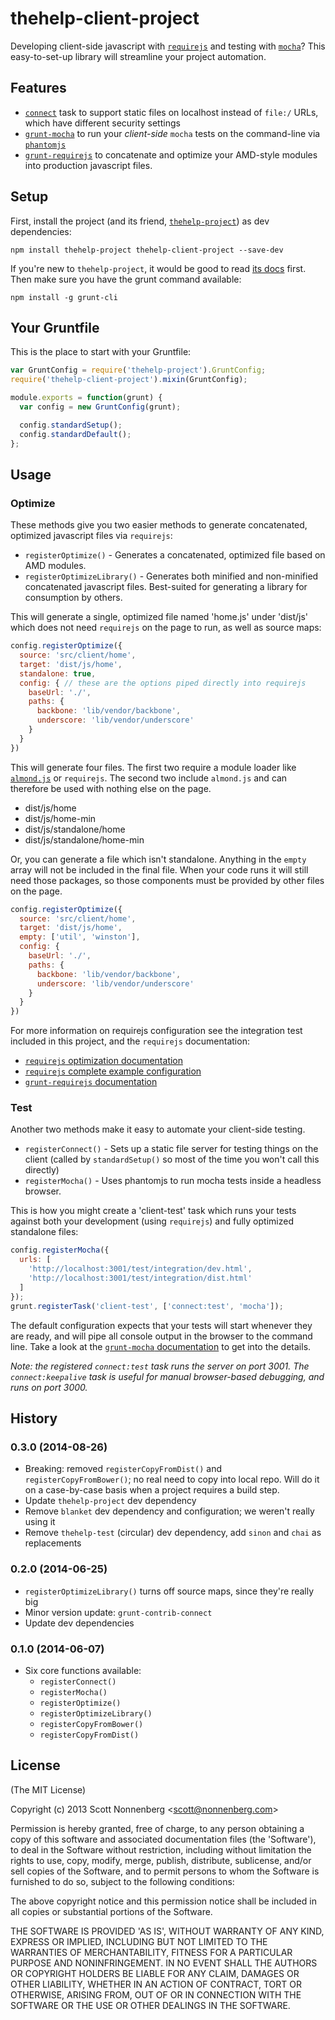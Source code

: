 # thehelp-client-project

Developing client-side javascript with [`requirejs`](http://requirejs.org/) and testing with [`mocha`](http://visionmedia.github.io/mocha/)? This easy-to-set-up library will streamline your project automation.

## Features

* [`connect`](https://github.com/gruntjs/grunt-contrib-connect) task to support static files on localhost instead of `file:/` URLs, which have different security settings
* [`grunt-mocha`](https://github.com/kmiyashiro/grunt-mocha) to run your _client-side_ `mocha` tests on the command-line via [`phantomjs`](http://phantomjs.org/)
* [`grunt-requirejs`](https://github.com/asciidisco/grunt-requirejs) to concatenate and optimize your AMD-style modules into production javascript files.

## Setup

First, install the project (and its friend, [`thehelp-project`](https://github.com/thehelp/project)) as dev dependencies:

```
npm install thehelp-project thehelp-client-project --save-dev
```

If you're new to `thehelp-project`, it would be good to read [its docs](https://github.com/thehelp/project) first. Then make sure you have the grunt command available:

```
npm install -g grunt-cli
```

## Your Gruntfile

This is the place to start with your Gruntfile:

```javascript
var GruntConfig = require('thehelp-project').GruntConfig;
require('thehelp-client-project').mixin(GruntConfig);

module.exports = function(grunt) {
  var config = new GruntConfig(grunt);

  config.standardSetup();
  config.standardDefault();
};
```

## Usage

### Optimize

These methods give you two easier methods to generate concatenated, optimized javascript files via `requirejs`:

* `registerOptimize()` - Generates a concatenated, optimized file based on AMD modules.
* `registerOptimizeLibrary()` - Generates both minified and non-minified concatenated javascript files. Best-suited for generating a library for consumption by others.

This will generate a single, optimized file named 'home.js' under 'dist/js' which does not need `requirejs` on the page to run, as well as source maps:

```javascript
config.registerOptimize({
  source: 'src/client/home',
  target: 'dist/js/home',
  standalone: true,
  config: { // these are the options piped directly into requirejs
    baseUrl: './',
    paths: {
      backbone: 'lib/vendor/backbone',
      underscore: 'lib/vendor/underscore'
    }
  }
})
```

This will generate four files. The first two require a module loader like [`almond.js`](https://github.com/jrburke/almond) or `requirejs`. The second two include `almond.js` and can therefore be used with nothing else on the page.

* dist/js/home
* dist/js/home-min
* dist/js/standalone/home
* dist/js/standalone/home-min

Or, you can generate a file which isn't standalone. Anything in the `empty` array will not be included in the final file. When your code runs it will still need those packages, so those components must be provided by other files on the page.

```javascript
config.registerOptimize({
  source: 'src/client/home',
  target: 'dist/js/home',
  empty: ['util', 'winston'],
  config: {
    baseUrl: './',
    paths: {
      backbone: 'lib/vendor/backbone',
      underscore: 'lib/vendor/underscore'
    }
  }
})
```

For more information on requirejs configuration see the integration test included in this project, and the `requirejs` documentation:

* [`requirejs` optimization documentation](http://requirejs.org/docs/optimization.html)
* [`requirejs` complete example configuration](https://github.com/jrburke/r.js/blob/master/build/example.build.js)
* [`grunt-requirejs` documentation](https://github.com/asciidisco/grunt-requirejs)

### Test

Another two methods make it easy to automate your client-side testing.

* `registerConnect()` - Sets up a static file server for testing things on the client (called by `standardSetup()` so most of the time you won't call this directly)
* `registerMocha()` - Uses phantomjs to run mocha tests inside a headless browser.

This is how you might create a 'client-test' task which runs your tests against both your development (using `requirejs`) and fully optimized standalone files:

```javascript
config.registerMocha({
  urls: [
    'http://localhost:3001/test/integration/dev.html',
    'http://localhost:3001/test/integration/dist.html'
  ]
});
grunt.registerTask('client-test', ['connect:test', 'mocha']);
```

The default configuration expects that your tests will start whenever they are ready, and will pipe all console output in the browser to the command line. Take a look at the [`grunt-mocha` documentation](https://github.com/kmiyashiro/grunt-mocha) to get into the details.

_Note: the registered `connect:test` task runs the server on port 3001. The `connect:keepalive` task is useful for manual browser-based debugging, and runs on port 3000._

## History

### 0.3.0 (2014-08-26)

* Breaking: removed `registerCopyFromDist()` and `registerCopyFromBower()`; no real need to copy into local repo. Will do it on a case-by-case basis when a project requires a build step.
* Update `thehelp-project` dev dependency
* Remove `blanket` dev dependency and configuration; we weren't really using it
* Remove `thehelp-test` (circular) dev dependency, add `sinon` and `chai` as replacements

### 0.2.0 (2014-06-25)

* `registerOptimizeLibrary()` turns off source maps, since they're really big
* Minor version update: `grunt-contrib-connect`
* Update dev dependencies

### 0.1.0 (2014-06-07)

* Six core functions available:
  * `registerConnect()`
  * `registerMocha()`
  * `registerOptimize()`
  * `registerOptimizeLibrary()`
  * `registerCopyFromBower()`
  * `registerCopyFromDist()`

## License

(The MIT License)

Copyright (c) 2013 Scott Nonnenberg &lt;scott@nonnenberg.com&gt;

Permission is hereby granted, free of charge, to any person obtaining
a copy of this software and associated documentation files (the
'Software'), to deal in the Software without restriction, including
without limitation the rights to use, copy, modify, merge, publish,
distribute, sublicense, and/or sell copies of the Software, and to
permit persons to whom the Software is furnished to do so, subject to
the following conditions:

The above copyright notice and this permission notice shall be
included in all copies or substantial portions of the Software.

THE SOFTWARE IS PROVIDED 'AS IS', WITHOUT WARRANTY OF ANY KIND,
EXPRESS OR IMPLIED, INCLUDING BUT NOT LIMITED TO THE WARRANTIES OF
MERCHANTABILITY, FITNESS FOR A PARTICULAR PURPOSE AND NONINFRINGEMENT.
IN NO EVENT SHALL THE AUTHORS OR COPYRIGHT HOLDERS BE LIABLE FOR ANY
CLAIM, DAMAGES OR OTHER LIABILITY, WHETHER IN AN ACTION OF CONTRACT,
TORT OR OTHERWISE, ARISING FROM, OUT OF OR IN CONNECTION WITH THE
SOFTWARE OR THE USE OR OTHER DEALINGS IN THE SOFTWARE.
